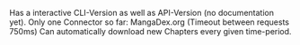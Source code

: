 Has a interactive CLI-Version as well as API-Version (no documentation yet).
Only one Connector so far: MangaDex.org (Timeout between requests 750ms)
Can automatically download new Chapters every given time-period.